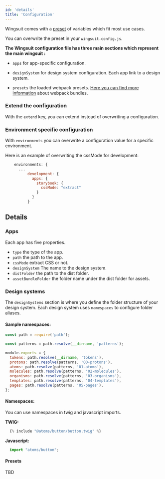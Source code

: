 ```yaml
---
id: 'details'
title: 'Configuration'
---
```


Wingsuit comes with a [preset](https://github.com/wingsuit-designsystem/wingsuit/blob/master/packages/core/src/stubs/defaultWingsuitConfig.stub.ts) of variables which fit most use cases.

You can overwrite the preset in your `wingsuit.config.js`. 

<b>The Wingsuit configuration file has three main sections which represent the main wingsuit :</b>

* `apps` for app-specific configuration. 

* `designSystem` for design system configuration. Each app link to a design system.

* `presets` the loaded webpack presets. [Here you can find more information](../preset-webpack) about webpack bundles.

### Extend the configuration
With the `extend` key, you can extend instead of overwriting a configuration.  

### Environment specific configuration
With `environments` you can overwrite a configuration value for a specific environment.

Here is an example of overwriting the cssMode for development:
```js
    environments: {
      ...
          development: {
            apps: {
              storybook: {
                cssMode: "extract"
              }
            }
          }
```

## Details
### Apps
Each app has five properties.
* `type` the type of the app.
* `path` the path to the app.
* `cssMode` extract CSS or not.
* `designSystem` The name to the design system.
* `distFolder` the path to the dist folder.
* `assetBundleFolder` the folder name under the dist folder for assets.

### Design systems
The `designSystems` section is where you define the folder structure of your design system. 
Each design system uses `namespaces` to configure folder aliases.
#### Sample namespaces:
```js
const path = require('path');

const patterns = path.resolve(__dirname, 'patterns');

module.exports = {
  tokens: path.resolve(__dirname, 'tokens'),
  protons: path.resolve(patterns, '00-protons'),
  atoms: path.resolve(patterns, '01-atoms'),
  molecules: path.resolve(patterns, '02-molecules'),
  organisms: path.resolve(patterns, '03-organisms'),
  templates: path.resolve(patterns, '04-templates'),
  pages: path.resolve(patterns, '05-pages'),
};
```

#### Namespaces:
You can use namespaces in twig and javascript imports.

<b>TWIG:</b>
```js
  {% include "@atoms/button/button.twig" %}
```

<b>Javascript:</b>
```js
  import "atoms/button";
```

#### Presets
TBD
